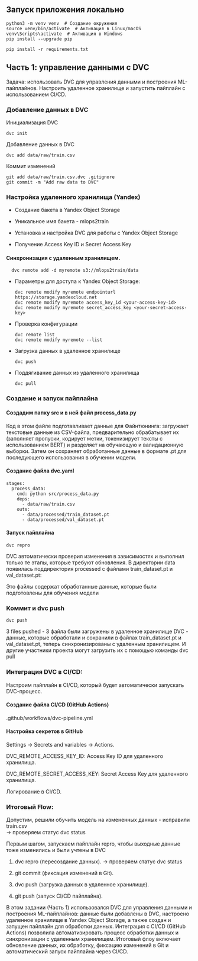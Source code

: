 ## Запуск приложения локально

    python3 -m venv venv  # Создание окружения
    source venv/bin/activate  # Активация в Linux/macOS
    venv\Scripts\activate  # Активация в Windows
    pip install --upgrade pip
    
    pip install -r requirements.txt

## Часть 1: управление данными с DVC
Задача: использовать DVC для управления данными и построения ML-пайплайнов. Настроить удаленное хранилище и запустить пайплайн с использованием CI/CD.

### Добавление данных в DVC

Инициализация DVC
        
    dvc init

Добавление данных в DVC

    dvc add data/raw/train.csv

Коммит изменений

    git add data/raw/train.csv.dvc .gitignore
    git commit -m "Add raw data to DVC"

### Настройка удаленного хранилища (Yandex)
- Создание бакета в Yandex Object Storage
- Уникальное имя бакета - mlops2train

- Установка и настройка DVC для работы с Yandex Object Storage
- Получение Access Key ID и Secret Access Key

#### Синхронизация с удаленным хранилищем.

      dvc remote add -d myremote s3://mlops2train/data

- Параметры для доступа к Yandex Object Storage:
  
      dvc remote modify myremote endpointurl https://storage.yandexcloud.net
      dvc remote modify myremote access_key_id <your-access-key-id>
      dvc remote modify myremote secret_access_key <your-secret-access-key>

- Проверка конфигурации 

      dvc remote list
      dvc remote modify myremote --list

- Загрузка данных в удаленное хранилище

      dvc push

- Поддягивание данных из удаленного хранилища

      dvc pull


### Создание и запуск пайплайна

#### Создадим папку src и в ней файл process_data.py
Код в этом файле подготавливает данные для Файнтюнинга: загружает текстовые данные из CSV-файла, предварительно обрабатывает их (заполняет пропуски, кодирует метки, токенизирует тексты с использованием BERT) и разделяет на обучающую и валидационную выборки. Затем он сохраняет обработанные данные в формате .pt для последующего использования в обучении модели.

#### Создание файла dvc.yaml

    stages:
      process_data:
        cmd: python src/process_data.py
        deps:
          - data/raw/train.csv
        outs:
          - data/processed/train_dataset.pt
          - data/processed/val_dataset.pt
          

#### Запуск пайплайна

    dvc repro

DVC автоматически проверил изменения в зависимостях и выполнил только те этапы, которые требуют обновления. В директории data появилась поддиректория processed с файлами
train_dataset.pt и val_dataset.pt:

Это файлы содержат обработанные данные, которые были подготовлены для обучения модели

### Коммит и dvc push

    dvc push

3 files pushed - 3 файла были загружены в удаленное хранилище DVC - данные, которые обработали и сохранили в файлах train_dataset.pt и val_dataset.pt, теперь синхронизированы с удаленным хранилищем. И другие участники проекта могут загрузить их с помощью команды dvc pull                         

### Интеграция DVC в CI/CD:
Настроим пайплайн в CI/CD, который будет автоматически запускать DVC-процесс.

#### Создание файла CI/CD (GitHub Actions)

.github/workflows/dvc-pipeline.yml

#### Настройка секретов в GitHub

Settings → Secrets and variables → Actions.

DVC_REMOTE_ACCESS_KEY_ID: Access Key ID для удаленного хранилища.

DVC_REMOTE_SECRET_ACCESS_KEY: Secret Access Key для удаленного хранилища.

Логирование в CI/CD.


### Итоговый Flow:

Допустим, решили обучить модель на измененных данных - исправили train.csv  
-> проверяем статус dvc status

Первым шагом, запускаем пайплайн repro, чтобы выходные данные тоже изменились и были учтены в DVC

1. dvc repro (пересоздание данных).
-> проверяем статус dvc status

2. git commit (фиксация изменений в Git).

3. dvc push (загрузка данных в удаленное хранилище).

4. git push (запуск CI/CD пайплайна).


В этом задании (Часть 1) использовался DVC для управления данными и построения ML-пайплайнов: данные были добавлены в DVC, настроено удаленное хранилище в Yandex Object Storage, а также создан и запущен пайплайн для обработки данных. Интеграция с CI/CD (GitHub Actions) позволила автоматизировать процесс обработки данных и синхронизации с удаленным хранилищем. Итоговый флоу включает обновление данных, их обработку, фиксацию изменений в Git и автоматический запуск пайплайна через CI/CD.